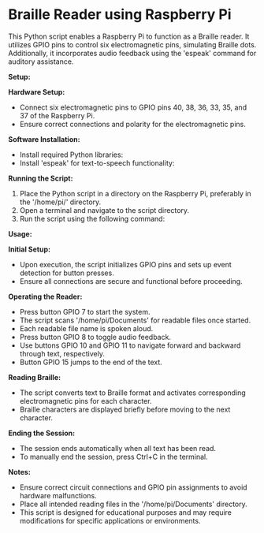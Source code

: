 # Braille Reader using Raspberry Pi

This Python script enables a Raspberry Pi to function as a Braille reader. It utilizes GPIO pins to control six electromagnetic pins, simulating Braille dots. Additionally, it incorporates audio feedback using the 'espeak' command for auditory assistance.

**Setup:**

**Hardware Setup:**
- Connect six electromagnetic pins to GPIO pins 40, 38, 36, 33, 35, and 37 of the Raspberry Pi.
- Ensure correct connections and polarity for the electromagnetic pins.

**Software Installation:**
- Install required Python libraries:
- Install 'espeak' for text-to-speech functionality:

**Running the Script:**
1. Place the Python script in a directory on the Raspberry Pi, preferably in the '/home/pi/' directory.
2. Open a terminal and navigate to the script directory.
3. Run the script using the following command:

**Usage:**

**Initial Setup:**
- Upon execution, the script initializes GPIO pins and sets up event detection for button presses.
- Ensure all connections are secure and functional before proceeding.

**Operating the Reader:**
- Press button GPIO 7 to start the system.
- The script scans '/home/pi/Documents' for readable files once started.
- Each readable file name is spoken aloud.
- Press button GPIO 8 to toggle audio feedback.
- Use buttons GPIO 10 and GPIO 11 to navigate forward and backward through text, respectively.
- Button GPIO 15 jumps to the end of the text.

**Reading Braille:**
- The script converts text to Braille format and activates corresponding electromagnetic pins for each character.
- Braille characters are displayed briefly before moving to the next character.

**Ending the Session:**
- The session ends automatically when all text has been read.
- To manually end the session, press Ctrl+C in the terminal.

**Notes:**
- Ensure correct circuit connections and GPIO pin assignments to avoid hardware malfunctions.
- Place all intended reading files in the '/home/pi/Documents' directory.
- This script is designed for educational purposes and may require modifications for specific applications or environments.
